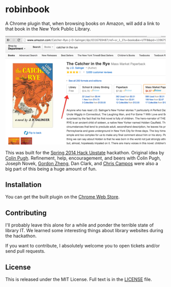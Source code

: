 robinbook
=========

A Chrome plugin that, when browsing books on Amazon, will add a link to that book in the New York Public Library.

![](./screenshot.png)

This was built for the [Spring 2014 Hack Upstate](http://hackupstate.com/) hackathon. Original idea by [Colin Pugh](http://twitter.com/cpugh29). Refinement, help, encouragement, and beers with Colin Pugh, Joseph Novek, [Gordon Zheng](http://twitter.com/capable_monkey), Dan Clark, and [Chris Campos](http://twitter.com/MrChrisCampos) were also a big part of this being a huge amount of fun.

## Installation

You can get the built plugin on the [Chrome Web Store](https://chrome.google.com/webstore/detail/robinbook/ocnlinnobdihmdhkigacikkdeebeahji).

## Contributing

I'll probably leave this alone for a while and ponder the terrible state of library IT. We learned some interesting things about library websites during the hackathon.

If you want to contribute, I absolutely welcome you to open tickets and/or send pull requests.

## License

This is released under the MIT License. Full text is in the [LICENSE](./LICENSE) file.

